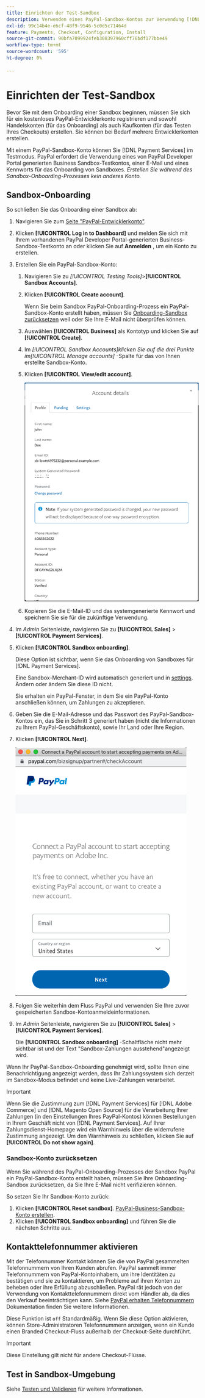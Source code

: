 ```yaml
---
title: Einrichten der Test-Sandbox
description: Verwenden eines PayPal-Sandbox-Kontos zur Verwendung [!DNL Payment Services] im Testmodus.
exl-id: 99c14b4e-e6cf-48f9-9546-5c0d5c71464d
feature: Payments, Checkout, Configuration, Install
source-git-commit: 90bfa7099924feb308397960cff76bdf177bbe49
workflow-type: tm+mt
source-wordcount: '595'
ht-degree: 0%

---
```


# Einrichten der Test-Sandbox

Bevor Sie mit dem Onboarding einer Sandbox beginnen, müssen Sie sich für ein kostenloses PayPal-Entwicklerkonto registrieren und sowohl Handelskonten (für das Onboarding) als auch Kaufkonten (für das Testen Ihres Checkouts) erstellen. Sie können bei Bedarf mehrere Entwicklerkonten erstellen.

Mit einem PayPal-Sandbox-Konto können Sie [!DNL Payment Services] im Testmodus. PayPal erfordert die Verwendung eines von PayPal Developer Portal generierten Business Sandbox-Testkontos, einer E-Mail und eines Kennworts für das Onboarding von Sandboxes. *Erstellen Sie während des Sandbox-Onboarding-Prozesses kein anderes Konto.*

## Sandbox-Onboarding

So schließen Sie das Onboarding einer Sandbox ab:

1. Navigieren Sie zum [Seite &quot;PayPal-Entwicklerkonto&quot;](https://developer.paypal.com/developer/accounts/).
1. Klicken **[!UICONTROL Log in to Dashboard]** und melden Sie sich mit Ihrem vorhandenen PayPal Developer Portal-generierten Business-Sandbox-Testkonto an oder klicken Sie auf **Anmelden** , um ein Konto zu erstellen.
1. Erstellen Sie ein PayPal-Sandbox-Konto:
   1. Navigieren Sie zu _[!UICONTROL Testing Tools]_>**[!UICONTROL Sandbox Accounts]**.
   1. Klicken **[!UICONTROL Create account]**.

      Wenn Sie beim Sandbox PayPal-Onboarding-Prozess ein PayPal-Sandbox-Konto erstellt haben, müssen Sie [Onboarding-Sandbox zurücksetzen](#reset-your-sandbox-account) weil oder Sie Ihre E-Mail nicht überprüfen können.

   1. Auswählen **[!UICONTROL Business]** als Kontotyp und klicken Sie auf **[!UICONTROL Create]**.
   1. Im _[!UICONTROL Sandbox Accounts]_klicken Sie auf die drei Punkte im_[!UICONTROL Manage accounts]_ -Spalte für das von Ihnen erstellte Sandbox-Konto.
   1. Klicken **[!UICONTROL View/edit account]**.

      ![PayPal - Sandbox-Konto anzeigen/bearbeiten](assets/onboarding-viewedit-sandbox.png)

   1. Kopieren Sie die E-Mail-ID und das systemgenerierte Kennwort und speichern Sie sie für die zukünftige Verwendung.

1. Im _Admin_ Seitenleiste, navigieren Sie zu **[!UICONTROL Sales]** > **[!UICONTROL Payment Services]**.
1. Klicken **[!UICONTROL Sandbox onboarding]**.

   Diese Option ist sichtbar, wenn Sie das Onboarding von Sandboxes für [!DNL Payment Services].

   Eine Sandbox-Merchant-ID wird automatisch generiert und in [settings](settings.md). Ändern oder ändern Sie diese ID nicht.

   Sie erhalten ein PayPal-Fenster, in dem Sie ein PayPal-Konto anschließen können, um Zahlungen zu akzeptieren.

1. Geben Sie die E-Mail-Adresse und das Passwort des PayPal-Sandbox-Kontos ein, das Sie in Schritt 3 generiert haben (nicht die Informationen zu Ihrem PayPal-Geschäftskonto), sowie Ihr Land oder Ihre Region.
1. Klicken **[!UICONTROL Next]**.

   ![PayPal - PayPal-Konto für Zahlungen verbinden](assets/paypal-connectacct.png)

1. Folgen Sie weiterhin dem Fluss PayPal und verwenden Sie Ihre zuvor gespeicherten Sandbox-Kontoanmeldeinformationen.
1. Im _Admin_ Seitenleiste, navigieren Sie zu **[!UICONTROL Sales]** > **[!UICONTROL Payment Services]**.

   Die **[!UICONTROL Sandbox onboarding]** -Schaltfläche nicht mehr sichtbar ist und der Text &quot;Sandbox-Zahlungen ausstehend&quot;angezeigt wird.

Wenn Ihr PayPal-Sandbox-Onboarding genehmigt wird, sollte Ihnen eine Benachrichtigung angezeigt werden, dass Ihr Zahlungssystem sich derzeit im Sandbox-Modus befindet und keine Live-Zahlungen verarbeitet.

>[!IMPORTANT]
>
>Wenn Sie die Zustimmung zum [!DNL Payment Services] für [!DNL Adobe Commerce] und [!DNL Magento Open Source] für die Verarbeitung Ihrer Zahlungen (in den Einstellungen Ihres PayPal-Kontos) können Bestellungen in Ihrem Geschäft nicht von [!DNL Payment Services]. Auf Ihrer Zahlungsdienst-Homepage wird ein Warnhinweis über die widerrufene Zustimmung angezeigt. Um den Warnhinweis zu schließen, klicken Sie auf **[!UICONTROL Do not show again]**.

### Sandbox-Konto zurücksetzen

Wenn Sie während des PayPal-Onboarding-Prozesses der Sandbox PayPal ein PayPal-Sandbox-Konto erstellt haben, müssen Sie Ihre Onboarding-Sandbox zurücksetzen, da Sie Ihre E-Mail nicht verifizieren können.

So setzen Sie Ihr Sandbox-Konto zurück:

1. Klicken **[!UICONTROL Reset sandbox]**. [PayPal-Business-Sandbox-Konto erstellen](https://developer.paypal.com/docs/api-basics/sandbox/accounts/#create-a-business-sandbox-account).
1. Klicken **[!UICONTROL Sandbox onboarding]** und führen Sie die nächsten Schritte aus.

## Kontakttelefonnummer aktivieren

Mit der Telefonnummer Kontakt können Sie die von PayPal gesammelten Telefonnummern von Ihren Kunden abrufen. PayPal sammelt immer Telefonnummern von PayPal-Kontoinhabern, um ihre Identitäten zu bestätigen und sie zu kontaktieren, um Probleme auf ihren Konten zu beheben oder ihre Erfüllung abzuschließen. PayPal rät jedoch von der Verwendung von Kontakttelefonnummern direkt vom Händler ab, da dies den Verkauf beeinträchtigen kann. Siehe [PayPal erhalten Telefonnummern](https://developer.paypal.com/docs/admin/checkout-settings/#get-contact-telephone-numbers) Dokumentation finden Sie weitere Informationen.

Diese Funktion ist `off` Standardmäßig. Wenn Sie diese Option aktivieren, können Store-Administratoren Telefonnummern anzeigen, wenn ein Kunde einen Branded Checkout-Fluss außerhalb der Checkout-Seite durchführt.

>[!IMPORTANT]
>
>Diese Einstellung gilt nicht für andere Checkout-Flüsse.

## Test in Sandbox-Umgebung

Siehe [Testen und Validieren](test-validate.md) für weitere Informationen.
